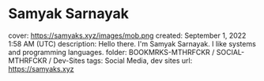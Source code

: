 # Samyak Sarnayak

cover: https://samyaks.xyz/images/mob.png
created: September 1, 2022 1:58 AM (UTC)
description: Hello there. I'm Samyak Sarnayak. I like systems and programming languages.
folder: BOOKMRKS-MTHRFCKR / SOCIAL-MTHRFCKR / Dev-Sites
tags: Social Media, dev sites
url: https://samyaks.xyz